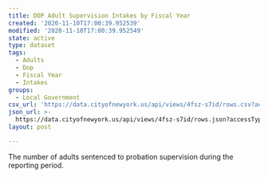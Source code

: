 ```yaml
---
title: DOP Adult Supervision Intakes by Fiscal Year
created: '2020-11-10T17:00:39.952539'
modified: '2020-11-10T17:00:39.952549'
state: active
type: dataset
tags:
  - Adults
  - Dop
  - Fiscal Year
  - Intakes
groups:
  - Local Government
csv_url: 'https://data.cityofnewyork.us/api/views/4fsz-s7id/rows.csv?accessType=DOWNLOAD'
json_url: >-
  https://data.cityofnewyork.us/api/views/4fsz-s7id/rows.json?accessType=DOWNLOAD
layout: post

---
```

The number of adults sentenced to probation supervision during the reporting period.
